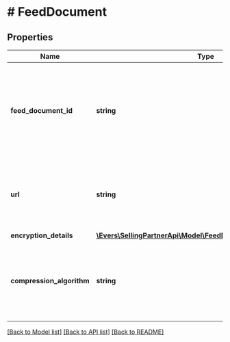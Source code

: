 # # FeedDocument

## Properties

Name | Type | Description | Notes
------------ | ------------- | ------------- | -------------
**feed_document_id** | **string** | The identifier for the feed document. This identifier is unique only in combination with a seller ID. |
**url** | **string** | A presigned URL for the feed document. This URL expires after 5 minutes. |
**encryption_details** | [**\Evers\SellingPartnerApi\Model\FeedDocumentEncryptionDetails**](FeedDocumentEncryptionDetails.md) |  |
**compression_algorithm** | **string** | If present, the feed document contents are compressed using the indicated algorithm. | [optional]

[[Back to Model list]](../../README.md#models) [[Back to API list]](../../README.md#endpoints) [[Back to README]](../../README.md)
